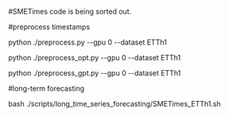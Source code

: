 #SMETimes code is being sorted out.


#preprocess timestamps

python ./preprocess.py --gpu 0 --dataset ETTh1

python ./preprocess_opt.py --gpu 0 --dataset ETTh1

python ./preprocess_gpt.py --gpu 0 --dataset ETTh1

#long-term forecasting

bash ./scripts/long_time_series_forecasting/SMETimes_ETTh1.sh
